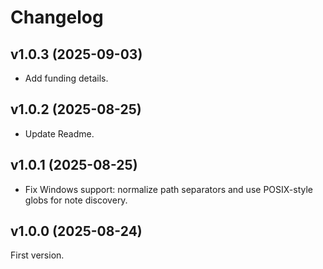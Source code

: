 # Changelog

## v1.0.3 (2025-09-03)

- Add funding details.

## v1.0.2 (2025-08-25)

- Update Readme.

## v1.0.1 (2025-08-25)

- Fix Windows support: normalize path separators and use POSIX-style globs for note discovery.

## v1.0.0 (2025-08-24)

First version.
